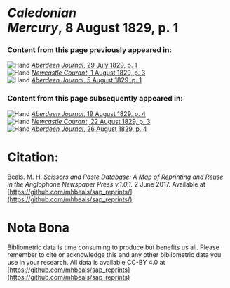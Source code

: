 # *Caledonian Mercury*, 8 August 1829, p. 1  
  
### Content from this page previously appeared in:  
![Hand](http://scissorsandpaste.net/wp-content/uploads/2017/06/smallhandpointer.png) [*Aberdeen Journal*, 29 July 1829, p. 1](https://mhbeals.github.io/sap_html/Aberdeen-Journal/Aberdeen-Journal-29-July-1829-p-1)  
![Hand](http://scissorsandpaste.net/wp-content/uploads/2017/06/smallhandpointer.png) [*Newcastle Courant*, 1 August 1829, p. 3](https://mhbeals.github.io/sap_html/Newcastle-Courant/Newcastle-Courant-1-August-1829-p-3)  
![Hand](http://scissorsandpaste.net/wp-content/uploads/2017/06/smallhandpointer.png) [*Aberdeen Journal*, 5 August 1829, p. 1](https://mhbeals.github.io/sap_html/Aberdeen-Journal/Aberdeen-Journal-5-August-1829-p-1)  
  
### Content from this page subsequently appeared in:  
![Hand](http://scissorsandpaste.net/wp-content/uploads/2017/06/smallhandpointer.png) [*Aberdeen Journal*, 19 August 1829, p. 4](https://mhbeals.github.io/sap_html/Aberdeen-Journal/Aberdeen-Journal-19-August-1829-p-4)  
![Hand](http://scissorsandpaste.net/wp-content/uploads/2017/06/smallhandpointer.png) [*Newcastle Courant*, 22 August 1829, p. 3](https://mhbeals.github.io/sap_html/Newcastle-Courant/Newcastle-Courant-22-August-1829-p-3)  
![Hand](http://scissorsandpaste.net/wp-content/uploads/2017/06/smallhandpointer.png) [*Aberdeen Journal*, 26 August 1829, p. 4](https://mhbeals.github.io/sap_html/Aberdeen-Journal/Aberdeen-Journal-26-August-1829-p-4)  


# Citation: 

Beals. M. H. *Scissors and Paste Database: A Map of Reprinting and Reuse in the Anglophone Newspaper Press v.1.0.1.* 2 June 2017. Available at [https://github.com/mhbeals/sap_reprints/](https://github.com/mhbeals/sap_reprints/). 

# Nota Bona

Bibliometric data is time consuming to produce but benefits us all. Please remember to cite or acknowledge this and any other bibliometric data you use in your research. All data is available CC-BY 4.0 at [https://github.com/mhbeals/sap_reprints](https://github.com/mhbeals/sap_reprints)